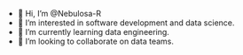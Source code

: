 - 👋 Hi, I’m @Nebulosa-R
- 👀 I’m interested in software development and data science.
- 🌱 I’m currently learning data engineering.
- 💞️ I’m looking to collaborate on data teams.

<!---
Nebulosa-R/Nebulosa-R is a ✨ special ✨ repository because its `README.md` (this file) appears on your GitHub profile.
You can click the Preview link to take a look at your changes.
--->
